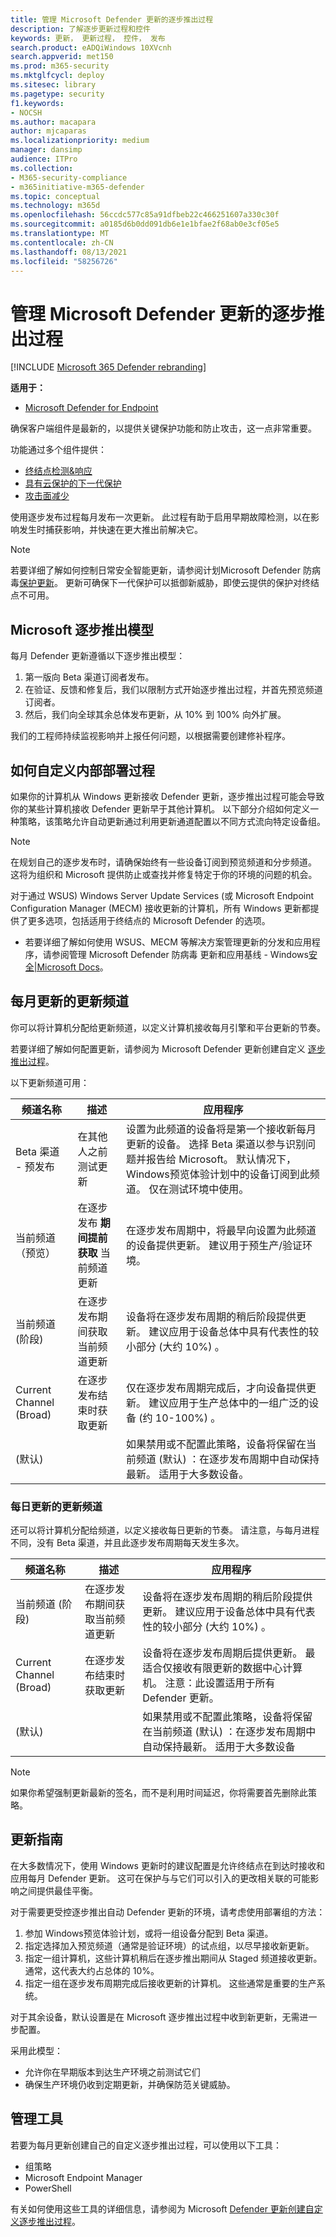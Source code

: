 ```yaml
---
title: 管理 Microsoft Defender 更新的逐步推出过程
description: 了解逐步更新过程和控件
keywords: 更新， 更新过程， 控件， 发布
search.product: eADQiWindows 10XVcnh
search.appverid: met150
ms.prod: m365-security
ms.mktglfcycl: deploy
ms.sitesec: library
ms.pagetype: security
f1.keywords:
- NOCSH
ms.author: macapara
author: mjcaparas
ms.localizationpriority: medium
manager: dansimp
audience: ITPro
ms.collection:
- M365-security-compliance
- m365initiative-m365-defender
ms.topic: conceptual
ms.technology: m365d
ms.openlocfilehash: 56ccdc577c85a91dfbeb22c466251607a330c30f
ms.sourcegitcommit: a0185d6b0dd091db6e1e1bfae2f68ab0e3cf05e5
ms.translationtype: MT
ms.contentlocale: zh-CN
ms.lasthandoff: 08/13/2021
ms.locfileid: "58256726"
---
```

#  <a name="manage-the-gradual-rollout-process-for-microsoft-defender-updates"></a>管理 Microsoft Defender 更新的逐步推出过程

[!INCLUDE [Microsoft 365 Defender rebranding](../../includes/microsoft-defender.md)]


**适用于：**

- [Microsoft Defender for Endpoint](/microsoft-365/security/defender-endpoint/)


确保客户端组件是最新的，以提供关键保护功能和防止攻击，这一点非常重要。

功能通过多个组件提供： 

- [终结点检测&响应](overview-endpoint-detection-response.md) 
- [具有云保护](microsoft-defender-antivirus-windows.md)[的下一代保护](cloud-protection-microsoft-defender-antivirus.md) 
- [攻击面减少](overview-attack-surface-reduction.md)

使用逐步发布过程每月发布一次更新。 此过程有助于启用早期故障检测，以在影响发生时捕获影响，并快速在更大推出前解决它。 

> [!NOTE]
> 若要详细了解如何控制日常安全智能更新，请参阅计划Microsoft Defender 防病毒[保护更新](manage-protection-update-schedule-microsoft-defender-antivirus.md)。 更新可确保下一代保护可以抵御新威胁，即使云提供的保护对终结点不可用。

## <a name="microsoft-gradual-rollout-model"></a>Microsoft 逐步推出模型

每月 Defender 更新遵循以下逐步推出模型：

1. 第一版向 Beta 渠道订阅者发布。
2. 在验证、反馈和修复后，我们以限制方式开始逐步推出过程，并首先预览频道订阅者。
3. 然后，我们向全球其余总体发布更新，从 10% 到 100% 向外扩展。

我们的工程师持续监视影响并上报任何问题，以根据需要创建修补程序。

## <a name="how-to-customize-your-internal-deployment-process"></a>如何自定义内部部署过程

如果你的计算机从 Windows 更新接收 Defender 更新，逐步推出过程可能会导致你的某些计算机接收 Defender 更新早于其他计算机。 以下部分介绍如何定义一种策略，该策略允许自动更新通过利用更新通道配置以不同方式流向特定设备组。

> [!NOTE]
> 在规划自己的逐步发布时，请确保始终有一些设备订阅到预览频道和分步频道。 这将为组织和 Microsoft 提供防止或查找并修复特定于你的环境的问题的机会。

对于通过 WSUS) Windows Server Update Services (或 Microsoft Endpoint Configuration Manager (MECM) 接收更新的计算机，所有 Windows 更新都提供了更多选项，包括适用于终结点的 Microsoft Defender 的选项。

- 若要详细了解如何使用 WSUS、MECM 等解决方案管理更新的分发和应用程序，请参阅管理 Microsoft Defender 防病毒 更新和应用基线 - Windows[安全|Microsoft Docs](manage-updates-baselines-microsoft-defender-antivirus.md#product-updates)。

## <a name="update-channels-for-monthly-updates"></a>每月更新的更新频道

你可以将计算机分配给更新频道，以定义计算机接收每月引擎和平台更新的节奏。

若要详细了解如何配置更新，请参阅为 Microsoft Defender 更新创建自定义 [逐步推出过程](configure-updates.md)。

以下更新频道可用：

| 频道名称  | 描述  | 应用程序  |
|-|-|-|
| Beta 渠道 - 预发布  | 在其他人之前测试更新  | 设置为此频道的设备将是第一个接收新每月更新的设备。 选择 Beta 渠道以参与识别问题并报告给 Microsoft。 默认情况下，Windows预览体验计划中的设备订阅到此频道。 仅在测试环境中使用。  |
| 当前频道（预览）  | 在逐步发布 **期间提前获取** 当前频道更新  | 在逐步发布周期中，将最早向设置为此频道的设备提供更新。 建议用于预生产/验证环境。  |
| 当前频道 (阶段)   | 在逐步发布期间获取当前频道更新  | 设备将在逐步发布周期的稍后阶段提供更新。 建议应用于设备总体中具有代表性的较小部分 (大约 10%) 。  |
| Current Channel (Broad)  | 在逐步发布结束时获取更新  | 仅在逐步发布周期完成后，才向设备提供更新。 建议应用于生产总体中的一组广泛的设备 (约 10-100%) 。  |
|  (默认)   |   | 如果禁用或不配置此策略，设备将保留在当前频道 (默认) ：在逐步发布周期中自动保持最新。 适用于大多数设备。  |

### <a name="update-channels-for-daily-updates"></a>每日更新的更新频道

还可以将计算机分配给频道，以定义接收每日更新的节奏。 请注意，与每月进程不同，没有 Beta 渠道，并且此逐步发布周期每天发生多次。
  
| 频道名称  | 描述  | 应用程序  |
|-|-|-|
| 当前频道 (阶段)   | 在逐步发布期间获取当前频道更新  | 设备将在逐步发布周期的稍后阶段提供更新。 建议应用于设备总体中具有代表性的较小部分 (大约 10%) 。  |
| Current Channel (Broad)  | 在逐步发布结束时获取更新  | 设备将在逐步发布周期后提供更新。 最适合仅接收有限更新的数据中心计算机。 注意：此设置适用于所有 Defender 更新。  |
|  (默认)   |   | 如果禁用或不配置此策略，设备将保留在当前频道 (默认) ：在逐步发布周期中自动保持最新。 适用于大多数设备  |

> [!NOTE]
> 如果你希望强制更新最新的签名，而不是利用时间延迟，你将需要首先删除此策略。

## <a name="update-guidance"></a>更新指南

在大多数情况下，使用 Windows 更新时的建议配置是允许终结点在到达时接收和应用每月 Defender 更新。 这可在保护与与它们可以引入的更改相关联的可能影响之间提供最佳平衡。

对于需要更受控逐步推出自动 Defender 更新的环境，请考虑使用部署组的方法：

1. 参加 Windows预览体验计划，或将一组设备分配到 Beta 渠道。
2. 指定选择加入预览频道（通常是验证环境）的试点组，以尽早接收新更新。
3. 指定一组计算机，这些计算机稍后在逐步推出期间从 Staged 频道接收更新。 通常，这代表大约占总体的 10%。
4. 指定一组在逐步发布周期完成后接收更新的计算机。 这些通常是重要的生产系统。

对于其余设备，默认设置是在 Microsoft 逐步推出过程中收到新更新，无需进一步配置。 

采用此模型：
- 允许你在早期版本到达生产环境之前测试它们 
- 确保生产环境仍收到定期更新，并确保防范关键威胁。

## <a name="management-tools"></a>管理工具
若要为每月更新创建自己的自定义逐步推出过程，可以使用以下工具：

- 组策略
- Microsoft Endpoint Manager
- PowerShell

有关如何使用这些工具的详细信息，请参阅为 Microsoft [Defender 更新创建自定义逐步推出过程](configure-updates.md)。
